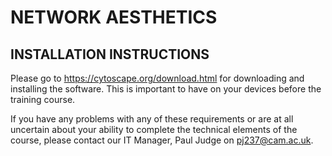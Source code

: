 # NETWORK AESTHETICS 


## INSTALLATION INSTRUCTIONS

Please go to https://cytoscape.org/download.html for downloading and installing the software. This is important to have on your devices before the training course.

If you have any problems with any of these requirements or are at all uncertain about your ability to complete the technical elements of the course, please contact our IT Manager, Paul Judge on pj237@cam.ac.uk.  
